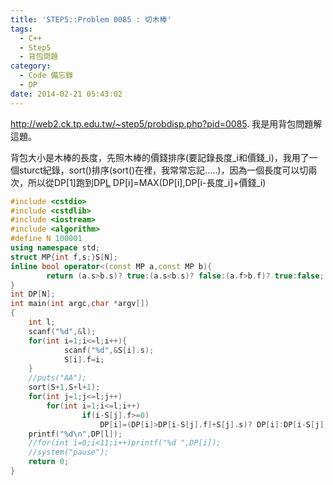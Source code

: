 ```yaml
---
title: 'STEP5::Problem 0085 : 切木棒'
tags:
  - C++
  - Step5
  - 背包問題
category:
  - Code 備忘錄
  - DP
date: 2014-02-21 05:43:02
---
```



http://web2.ck.tp.edu.tw/~step5/probdisp.php?pid=0085.
我是用背包問題解這題。

<!--more-->

背包大小是木棒的長度，先照木棒的價錢排序(要記錄長度_i和價錢_i)，我用了一個sturct紀錄，sort()排序(sort()在裡，我常常忘記.....)，因為一個長度可以切兩次，所以從DP[1]跑到DP[L](01背包是從後面跑回來。)
DP[i]=MAX(DP[i],DP[i-長度_i]+價錢_i)


``` c++
#include <cstdio>
#include <cstdlib>
#include <iostream>
#include <algorithm>
#define N 100001
using namespace std;
struct MP{int f,s;}S[N];
inline bool operator<(const MP a,const MP b){
        return (a.s>b.s)? true:(a.s<b.s)? false:(a.f>b.f)? true:false;
}
int DP[N];
int main(int argc,char *argv[])
{
    int l;
    scanf("%d",&l);
    for(int i=1;i<=l;i++){
            scanf("%d",&S[i].s);
            S[i].f=i;
    }
    //puts("AA");
    sort(S+1,S+l+1);
    for(int j=1;j<=l;j++)
        for(int i=1;i<=l;i++)
                if(i-S[j].f>=0)
                    DP[i]=(DP[i]>DP[i-S[j].f]+S[j].s)? DP[i]:DP[i-S[j].f]+S[j].s;
    printf("%d\n",DP[l]);
    //for(int i=0;i<11;i++)printf("%d ",DP[i]);
    //system("pause");
    return 0;
}
```